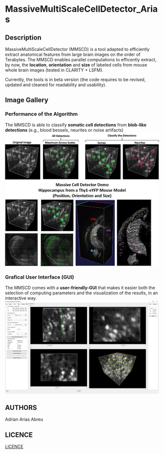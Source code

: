 # MassiveMultiScaleCellDetector_Arias
## Description
MassiveMultiScaleCellDetector (MMSCD) is a tool adapted to efficiently extract anatomical features from large brain images on the order of Terabytes. The MMSCD enables parallel computations to efficently extract, by now, the **location**, **orientation** and **size** of labeled cells from mouse whole brain images (tested in CLARITY + LSFM).

Currently, the tools is in beta version (the code requires to be revised, updated and cleaned for readability and usability).

## Image Gallery
### Performance of the Algorithm
The MMSCD is able to classify **somatic cell detections** from **blob-like detections** (e.g., blood bessels, neurites or noise artifacts) 
![Algorithm Performance Detail](https://github.com/MorphoNeuralNetworks/MassiveMultiScaleCellDetector/blob/master/readme_images/AlgorithmPerformanceDetail.png)
![Algorithm Performance Hippocampus Demo](https://github.com/MorphoNeuralNetworks/MassiveMultiScaleCellDetector/blob/master/readme_images/CellDetection_HippocampusDemo.png)

### Grafical User Interface (GUI)
The MMSCD comes with a **user-friendly-GUI** that makes it easier both the selection of computing parameters and the visualization of the results, in an interactive way.
![GUI Demo](https://github.com/MorphoNeuralNetworks/MassiveMultiScaleCellDetector/blob/master/readme_images/GUI_Demo.png)

## AUTHORS
Adrian Arias Abreu

## LICENCE
[LICENCE](https://github.com/MorphoNeuralNetworks/MassiveMultiScaleCellDetector/blob/master/LICENCE)
